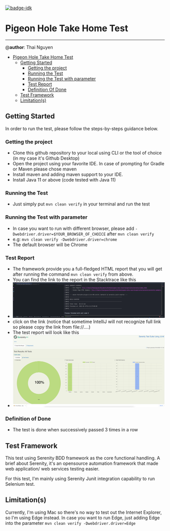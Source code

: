 [![badge-jdk](https://img.shields.io/badge/jdk-11-green.svg)](https://www.oracle.com/java/technologies/javase-downloads.html)

[reportloc]: docs/reportloc.png "reportLocation"
[report]: docs/report.png "report"
# Pigeon Hole Take Home Test

----

@**author**: Thai Nguyen

- [Pigeon Hole Take Home Test](#pigeon-hole-take-home-test)
  - [Getting Started](#getting-started)
    - [Getting the project](#getting-the-project)
    - [Running the Test](#running-the-test)
    - [Running the Test with parameter](#running-the-test-with-parameter)
    - [Test Report](#test-report)
    - [Definition Of Done](#definition-of-done)
  - [Test Framework](#test-framework)
  - [Limitation(s)](#limitations)

## Getting Started

In order to run the test, please follow the steps-by-steps guidance below.

### Getting the project

- Clone this github repository to your local using CLI or the tool of choice (in my case it's Github Desktop)
- Open the project using your favorite IDE. In case of prompting for Gradle or Maven please chose maven
- Install maven and adding maven support to your IDE.
- Install Java 11 or above (code tested with Java 11)

### Running the Test

- Just simply put `mvn clean verify` in your terminal and run the test

### Running the Test with parameter

- In case you want to run with different browser, please add `-Dwebdriver.driver=$YOUR_BROWSER_OF_CHOICE` after `mvn clean verify`
- e.g: `mvn clean verify -Dwebdriver.driver=chrome`
- The default browser will be Chrome

### Test Report

- The framework provide you a full-fledged HTML report that you will get after running the command `mvn clean verify` from above.
- You can find the link to the report in the Stacktrace like this
- ![reportloc]
- click on the link (notice that sometime IntelliJ will not recognize full link so please copy the link from file://....)
- The test report will look like this
- ![report]

### Definition of Done
- The test is done when successively passed 3 times in a row



## Test Framework

This test using Serenity BDD framework as the core functional handling. A brief about Serenity, it's an opensource automation framework that made web application/ web services testing easier.

For this test, I'm mainly using Serenity Junit integration capability to run Selenium test.


## Limitation(s)

Currently, I'm using Mac so there's no way to test out the Internet Explorer, so I'm using Edge instead. In case you want to run Edge, just adding Edge into the parameter `mvn clean verify -Dwebdriver.driver=Edge`
